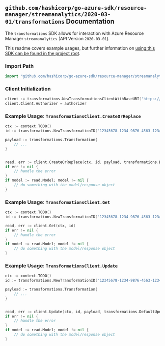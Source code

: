 
## `github.com/hashicorp/go-azure-sdk/resource-manager/streamanalytics/2020-03-01/transformations` Documentation

The `transformations` SDK allows for interaction with Azure Resource Manager `streamanalytics` (API Version `2020-03-01`).

This readme covers example usages, but further information on [using this SDK can be found in the project root](https://github.com/hashicorp/go-azure-sdk/tree/main/docs).

### Import Path

```go
import "github.com/hashicorp/go-azure-sdk/resource-manager/streamanalytics/2020-03-01/transformations"
```


### Client Initialization

```go
client := transformations.NewTransformationsClientWithBaseURI("https://management.azure.com")
client.Client.Authorizer = authorizer
```


### Example Usage: `TransformationsClient.CreateOrReplace`

```go
ctx := context.TODO()
id := transformations.NewTransformationID("12345678-1234-9876-4563-123456789012", "example-resource-group", "streamingJobValue", "transformationValue")

payload := transformations.Transformation{
	// ...
}


read, err := client.CreateOrReplace(ctx, id, payload, transformations.DefaultCreateOrReplaceOperationOptions())
if err != nil {
	// handle the error
}
if model := read.Model; model != nil {
	// do something with the model/response object
}
```


### Example Usage: `TransformationsClient.Get`

```go
ctx := context.TODO()
id := transformations.NewTransformationID("12345678-1234-9876-4563-123456789012", "example-resource-group", "streamingJobValue", "transformationValue")

read, err := client.Get(ctx, id)
if err != nil {
	// handle the error
}
if model := read.Model; model != nil {
	// do something with the model/response object
}
```


### Example Usage: `TransformationsClient.Update`

```go
ctx := context.TODO()
id := transformations.NewTransformationID("12345678-1234-9876-4563-123456789012", "example-resource-group", "streamingJobValue", "transformationValue")

payload := transformations.Transformation{
	// ...
}


read, err := client.Update(ctx, id, payload, transformations.DefaultUpdateOperationOptions())
if err != nil {
	// handle the error
}
if model := read.Model; model != nil {
	// do something with the model/response object
}
```
